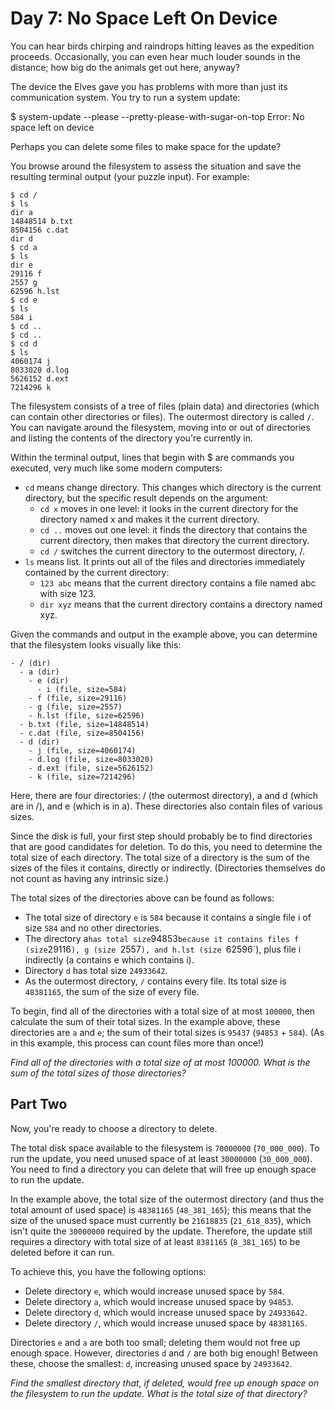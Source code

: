# Day 7: No Space Left On Device
You can hear birds chirping and raindrops hitting leaves as the expedition proceeds. Occasionally, you can even hear much louder sounds in the distance; how big do the animals get out here, anyway?

The device the Elves gave you has problems with more than just its communication system. You try to run a system update:

$ system-update --please --pretty-please-with-sugar-on-top
Error: No space left on device

Perhaps you can delete some files to make space for the update?

You browse around the filesystem to assess the situation and save the resulting terminal output (your puzzle input). For example:
```
$ cd /
$ ls
dir a
14848514 b.txt
8504156 c.dat
dir d
$ cd a
$ ls
dir e
29116 f
2557 g
62596 h.lst
$ cd e
$ ls
584 i
$ cd ..
$ cd ..
$ cd d
$ ls
4060174 j
8033020 d.log
5626152 d.ext
7214296 k
```

The filesystem consists of a tree of files (plain data) and directories (which can contain other directories or files). The outermost directory is called `/`. You can navigate around the filesystem, moving into or out of directories and listing the contents of the directory you're currently in.

Within the terminal output, lines that begin with $ are commands you executed, very much like some modern computers:
- `cd` means change directory. This changes which directory is the current directory, but the specific result depends on the argument:
    - `cd x` moves in one level: it looks in the current directory for the directory named x and makes it the current directory.
    - `cd ..` moves out one level: it finds the directory that contains the current directory, then makes that directory the current directory.
    - `cd /` switches the current directory to the outermost directory, /.
- `ls` means list. It prints out all of the files and directories immediately contained by the current directory:
    - `123 abc` means that the current directory contains a file named abc with size 123.
    - `dir xyz` means that the current directory contains a directory named xyz.

Given the commands and output in the example above, you can determine that the filesystem looks visually like this:
```
- / (dir)
  - a (dir)
    - e (dir)
      - i (file, size=584)
    - f (file, size=29116)
    - g (file, size=2557)
    - h.lst (file, size=62596)
  - b.txt (file, size=14848514)
  - c.dat (file, size=8504156)
  - d (dir)
    - j (file, size=4060174)
    - d.log (file, size=8033020)
    - d.ext (file, size=5626152)
    - k (file, size=7214296)
```

Here, there are four directories: / (the outermost directory), a and d (which are in /), and e (which is in a). These directories also contain files of various sizes.

Since the disk is full, your first step should probably be to find directories that are good candidates for deletion. To do this, you need to determine the total 
size of each directory. The total size of a directory is the sum of the sizes of the files it contains, directly or indirectly. (Directories themselves do not 
count as having any intrinsic size.)

The total sizes of the directories above can be found as follows:
- The total size of directory `e` is `584` because it contains a single file i of size `584` and no other directories.
- The directory a` has total size `94853` because it contains files f (size `29116`), g (size `2557`), and h.lst (size `62596`), plus file i indirectly (a contains e which contains i).
- Directory `d` has total size `24933642`.
- As the outermost directory, `/` contains every file. Its total size is `48381165`, the sum of the size of every file.

To begin, find all of the directories with a total size of at most `100000`, then calculate the sum of their total sizes. In the example above, these 
directories are `a` and `e`; the sum of their total sizes is `95437` (`94853` + `584`). (As in this example, this process can count files more than once!)

*Find all of the directories with a total size of at most 100000. What is the sum of the total sizes of those directories?*


## Part Two
Now, you're ready to choose a directory to delete.

The total disk space available to the filesystem is `70000000` (`70_000_000`). To run the update, you need unused space of at least `30000000` (`30_000_000`). You need to find a directory you can delete that will free up enough space to run the update.

In the example above, the total size of the outermost directory (and thus the total amount of used space) is `48381165` (`48_381_165`); this means that the size of the unused space must currently be `21618835` (`21_618_835`), which isn't quite the `30000000` required by the update. Therefore, the update still requires a directory with total size of at least `8381165` (`8_381_165`) to be deleted before it can run.

To achieve this, you have the following options:
- Delete directory `e`, which would increase unused space by `584`.
- Delete directory `a`, which would increase unused space by `94853`.
- Delete directory `d`, which would increase unused space by `24933642`.
- Delete directory `/`, which would increase unused space by `48381165`.

Directories `e` and `a` are both too small; deleting them would not free up enough space. However, directories `d` and `/` are both big enough! Between these, choose the smallest: `d`, increasing unused space by `24933642`.

*Find the smallest directory that, if deleted, would free up enough space on the filesystem to run the update. What is the total size of that directory?*
